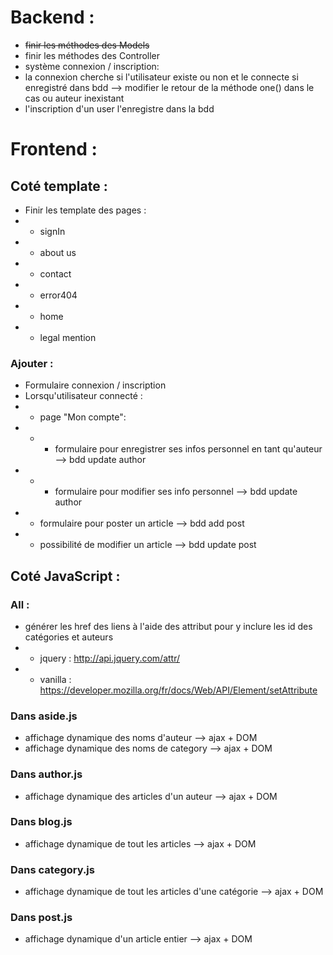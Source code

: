 # Backend :  
- ~~finir les méthodes des Models~~
- finir les méthodes des Controller
- système connexion / inscription: 
- la connexion cherche si l'utilisateur existe ou non et le connecte si enregistré dans bdd --> modifier le retour de la méthode one() dans le cas ou auteur inexistant
- l'inscription d'un user l'enregistre dans la bdd


# Frontend :
## Coté template : 

- Finir les template des pages : 
- + signIn
- + about us
- + contact
- + error404
- + home
- + legal mention

### Ajouter : 
- Formulaire connexion / inscription
- Lorsqu'utilisateur connecté :
- + page "Mon compte":
- + + formulaire pour enregistrer ses infos personnel en tant qu'auteur --> bdd update author
- + + formulaire pour modifier ses info personnel --> bdd update author
-  + formulaire pour poster un article --> bdd add post
-  + possibilité de modifier un article --> bdd update post

## Coté JavaScript :
### All : 
- générer les href des liens à l'aide des attribut pour y inclure les id des catégories et auteurs
- + jquery : http://api.jquery.com/attr/
- + vanilla : https://developer.mozilla.org/fr/docs/Web/API/Element/setAttribute

### Dans aside.js
- affichage dynamique des noms d'auteur --> ajax + DOM
- affichage dynamique des noms de category --> ajax + DOM
  
### Dans author.js
- affichage dynamique des articles d'un auteur --> ajax + DOM
  
### Dans blog.js
- affichage dynamique de tout les articles --> ajax + DOM
  
### Dans category.js
- affichage dynamique de tout les articles d'une catégorie --> ajax + DOM

### Dans post.js
- affichage dynamique d'un article entier --> ajax + DOM

